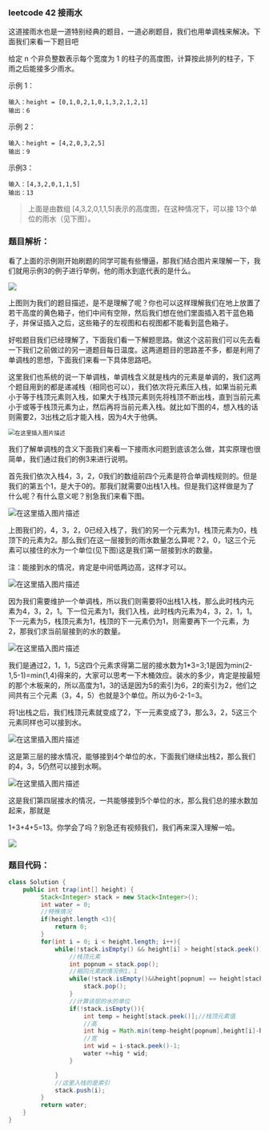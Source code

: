 ### 

### leetcode 42 接雨水

这道接雨水也是一道特别经典的题目，一道必刷题目，我们也用单调栈来解决。下面我们来看一下题目吧

给定 n 个非负整数表示每个宽度为 1 的柱子的高度图，计算按此排列的柱子，下雨之后能接多少雨水。

示例 1：

```
输入：height = [0,1,0,2,1,0,1,3,2,1,2,1]
输出：6
```

示例 2：

```
输入：height = [4,2,0,3,2,5]
输出：9
```

示例3：

```
输入：[4,3,2,0,1,1,5]
输出：13
```

> 上面是由数组 [4,3,2,0,1,1,5]表示的高度图，在这种情况下，可以接 13个单位的雨水（见下图）。

### 题目解析：

看了上面的示例刚开始刷题的同学可能有些懵逼，那我们结合图片来理解一下，我们就用示例3的例子进行举例，他的雨水到底代表的是什么。

![](https://img-blog.csdnimg.cn/2021032013412768.png?x-oss-process=image/watermark,type_ZmFuZ3poZW5naGVpdGk,shadow_10,text_aHR0cHM6Ly9ibG9nLmNzZG4ubmV0L3FxXzMzODg1OTI0,size_16,color_FFFFFF,t_70)



上图则为我们的题目描述，是不是理解了呢？你也可以这样理解我们在地上放置了若干高度的黄色箱子，他们中间有空隙，然后我们想在他们里面插入若干蓝色箱子，并保证插入之后，这些箱子的左视图和右视图都不能看到蓝色箱子。

好啦题目我们已经理解了，下面我们看一下解题思路。做这个这前我们可以先去看一下我们之前做过的另一道题目每日温度。这两道题目的思路差不多，都是利用了单调栈的思想，下面我们来看一下具体思路吧。

这里我们也系统的说一下单调栈，单调栈含义就是栈内的元素是单调的，我们这两个题目用到的都是递减栈（相同也可以），我们依次将元素压入栈，如果当前元素小于等于栈顶元素则入栈，如果大于栈顶元素则先将栈顶不断出栈，直到当前元素小于或等于栈顶元素为止，然后再将当前元素入栈。就比如下图的4，想入栈的话则需要2，3出栈之后才能入栈，因为4大于他俩。

<img src="https://img-blog.csdnimg.cn/20210320134154434.png?x-oss-process=image/watermark,type_ZmFuZ3poZW5naGVpdGk,shadow_10,text_aHR0cHM6Ly9ibG9nLmNzZG4ubmV0L3FxXzMzODg1OTI0,size_16,color_FFFFFF,t_70" alt="在这里插入图片描述" style="zoom:80%;" />

我们了解单调栈的含义下面我们来看一下接雨水问题到底该怎么做，其实原理也很简单，我们通过我们的例3来进行说明。

首先我们依次入栈4，3，2，0我们的数组前四个元素是符合单调栈规则的。但是我们的第五个1，是大于0的。那我们就需要0出栈1入栈。但是我们这样做是为了什么呢？有什么意义呢？别急我们来看下图。

![在这里插入图片描述](https://img-blog.csdnimg.cn/20210320134213324.png?x-oss-process=image/watermark,type_ZmFuZ3poZW5naGVpdGk,shadow_10,text_aHR0cHM6Ly9ibG9nLmNzZG4ubmV0L3FxXzMzODg1OTI0,size_16,color_FFFFFF,t_70)

上图我们的，4，3，2，0已经入栈了，我们的另一个元素为1，栈顶元素为0，栈顶下的元素为2。那么我们在这一层接到的雨水数量怎么算呢？2，0，1这三个元素可以接住的水为一个单位(见下图)这是我们第一层接到水的数量。

注：能接到水的情况，肯定是中间低两边高，这样才可以。

![在这里插入图片描述](https://img-blog.csdnimg.cn/20210320134228696.png?x-oss-process=image/watermark,type_ZmFuZ3poZW5naGVpdGk,shadow_10,text_aHR0cHM6Ly9ibG9nLmNzZG4ubmV0L3FxXzMzODg1OTI0,size_16,color_FFFFFF,t_70)

因为我们需要维护一个单调栈，所以我们则需要将0出栈1入栈，那么此时栈内元素为4，3，2，1。下一位元素为1，我们入栈，此时栈内元素为4，3，2，1，1。下一元素为5，栈顶元素为1，栈顶的下一元素仍为1，则需要再下一个元素，为2，那我们求当前层接到的水的数量。

![在这里插入图片描述](https://img-blog.csdnimg.cn/20210320134249605.png?x-oss-process=image/watermark,type_ZmFuZ3poZW5naGVpdGk,shadow_10,text_aHR0cHM6Ly9ibG9nLmNzZG4ubmV0L3FxXzMzODg1OTI0,size_16,color_FFFFFF,t_70)

我们是通过2，1，1，5这四个元素求得第二层的接水数为1*3=3;1是因为min(2-1,5-1)=min(1,4)得来的，大家可以思考一下木桶效应。装水的多少，肯定是按最短的那个木板来的，所以高度为1，3的话是因为5的索引为6，2的索引为2，他们之间共有三个元素（3，4，5）也就是3个单位。所以为6-2-1=3。

将1出栈之后，我们栈顶元素就变成了2，下一元素变成了3，那么3，2，5这三个元素同样也可以接到水。

![在这里插入图片描述](https://img-blog.csdnimg.cn/20210320134307389.png?x-oss-process=image/watermark,type_ZmFuZ3poZW5naGVpdGk,shadow_10,text_aHR0cHM6Ly9ibG9nLmNzZG4ubmV0L3FxXzMzODg1OTI0,size_16,color_FFFFFF,t_70)

这是第三层的接水情况，能够接到4个单位的水，下面我们继续出栈2，那么我们的4，3，5仍然可以接到水啊。

![在这里插入图片描述](https://img-blog.csdnimg.cn/20210320134319646.png?x-oss-process=image/watermark,type_ZmFuZ3poZW5naGVpdGk,shadow_10,text_aHR0cHM6Ly9ibG9nLmNzZG4ubmV0L3FxXzMzODg1OTI0,size_16,color_FFFFFF,t_70)

这是我们第四层接水的情况，一共能够接到5个单位的水，那么我们总的接水数加起来，那就是

1+3+4+5=13。你学会了吗？别急还有视频我们，我们再来深入理解一哈。

![](https://img-blog.csdnimg.cn/20210319163622150.gif)

### 题目代码：

```java
class Solution {
    public int trap(int[] height) {
         Stack<Integer> stack = new Stack<Integer>();
         int water = 0;
         //特殊情况
         if(height.length <3){
             return 0;
         }       
         for(int i = 0; i < height.length; i++){
             while(!stack.isEmpty() && height[i] > height[stack.peek()]){
                 //栈顶元素
                 int popnum = stack.pop();
                 //相同元素的情况例1，1
                 while(!stack.isEmpty()&&height[popnum] == height[stack.peek()]){
                     stack.pop();
                 }
                 //计算该层的水的单位
                 if(!stack.isEmpty()){
                     int temp = height[stack.peek()];//栈顶元素值
                     //高
                     int hig = Math.min(temp-height[popnum],height[i]-height[popnum]);
                     //宽
                     int wid = i-stack.peek()-1;
                     water +=hig * wid;
                 }

             }
             //这里入栈的是索引
             stack.push(i);
         }
         return water;
    }
}
```









### 



